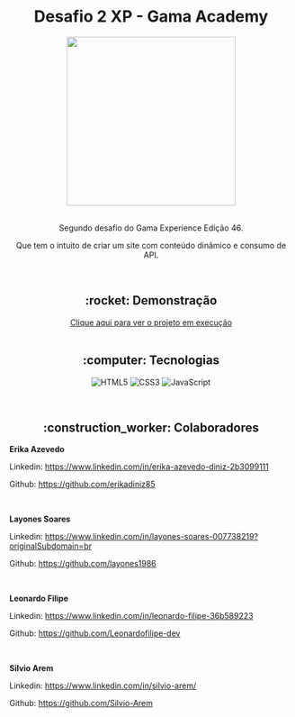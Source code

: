 <h1 align="center">Desafio 2 XP - Gama Academy</h1>

<div align="center">
  <img width="300" src="https://leonardofilipe-dev.github.io/desafio-2/img/Sound-logo-black%20(1).png">
</div>

<br>

<p align="center">Segundo desafio do Gama Experience Edição 46.</p>

<p align="center">Que tem o intuito de criar um site com conteúdo dinâmico e
consumo de API.</p>

<br>

<h2 align="center">:rocket: Demonstração</h2>
<div align="center"> 
  <a href="https://leonardofilipe-dev.github.io/desafio-2/">Clique aqui para ver o projeto em execução</a>
</div>

<br>

<h2 align="center">:computer: Tecnologias</h2>
<div align="center">

  ![HTML5](https://img.shields.io/badge/html5-%23E34F26.svg?style=for-the-badge&logo=html5&logoColor=white) 
  ![CSS3](https://img.shields.io/badge/css3-%231572B6.svg?style=for-the-badge&logo=css3&logoColor=white)
  ![JavaScript](https://img.shields.io/badge/javascript-%23323330.svg?style=for-the-badge&logo=javascript&logoColor=%23F7DF1E)
</div>
<br>
<h2 align="center">:construction_worker: Colaboradores</h2>

**Erika Azevedo**

Linkedin: https://www.linkedin.com/in/erika-azevedo-diniz-2b3099111

Github: https://github.com/erikadiniz85

<br>

**Layones Soares**

Linkedin: https://www.linkedin.com/in/layones-soares-007738219?originalSubdomain=br

Github: https://github.com/layones1986

<br>

**Leonardo Filipe**

Linkedin: https://www.linkedin.com/in/leonardo-filipe-36b589223

Github: https://github.com/Leonardofilipe-dev


<br>

**Silvio Arem**

Linkedin: https://www.linkedin.com/in/silvio-arem/

Github: https://github.com/Silvio-Arem

